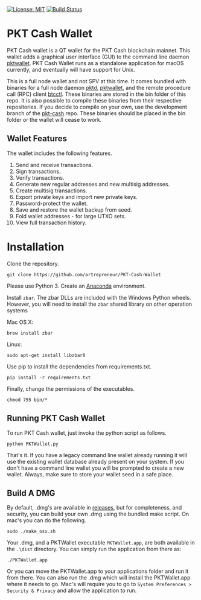 
[![License: MIT](https://img.shields.io/badge/License-MIT-yellow.svg)](https://opensource.org/licenses/MIT)
[![Build Status](https://travis-ci.com/artrepreneur/PKT-Cash-Wallet.svg?branch=master)](https://travis-ci.com/artrepreneur/PKT-Cash-Wallet)
# PKT Cash Wallet
PKT Cash wallet is a QT wallet for the PKT Cash blockchain mainnet. This wallet adds a graphical user interface (GUI) to the command line daemon [pktwallet](https://github.com/pkt-cash/pktd/tree/master/pktwallet). PKT Cash Wallet runs as a standalone application for macOS currently, and eventually will have support for Unix. 

This is a full node wallet and not SPV at this time. It comes bundled with binaries for a full node daemon [pktd](https://github.com/pkt-cash/pktd/tree/develop), [pktwallet](https://github.com/pkt-cash/pktd/tree/develop/pktwallet), and the remote procedure call (RPC) client [btcctl](https://github.com/pkt-cash/pktd/tree/develop/cmd/btcctl). These binaries are stored in the bin folder of this repo. It is also possible to compile these binaries from their respective repositories. If you decide to compile on your own, use the development branch of the [pkt-cash](https://github.com/pkt-cash/pktd/tree/develop) repo. These binaries should be placed in the bin folder or the wallet will cease to work.     

## Wallet Features
The wallet includes the following features. 

1. Send and receive transactions.
2. Sign transactions.
3. Verify transactions.
4. Generate new regular addresses and new multisig addresses.
5. Create multisig transactions.
6. Export private keys and import new private keys.
7. Password-protect the wallet.
8. Save and restore the wallet backup from seed.
9. Fold wallet addresses - for large UTXO sets.
10. View full transaction history.

# Installation
Clone the repository.

```
git clone https://github.com/artrepreneur/PKT-Cash-Wallet
```

Please use Python 3. Create an [Anaconda](https://www.anaconda.com/products/individual) environment.

Install `zbar`. The zbar DLLs are included with the Windows Python wheels. However, you will need to install the `zbar` shared library on other operation systems

Mac OS X:

```
brew install zbar
```
Linux:

```
sudo apt-get install libzbar0
```

Use pip to install the dependencies from requirements.txt. 

```
pip install -r requirements.txt
```

Finally, change the permissions of the executables.

```
chmod 755 bin/*
```

## Running PKT Cash Wallet

To run PKT Cash wallet, just invoke the python script as follows. 

```
python PKTWallet.py
```

That's it. If you have a legacy command line wallet already running it will use the existing wallet database already present on your system. If you don't have a command line wallet you will be prompted to create a new wallet. Always, make sure to store your wallet seed in a safe place. 

## Build A DMG
By default, .dmg's are available in [releases](https://github.com/artrepreneur/PKT-Cash-Wallet/releases), but for completeness, and security, you can build your own .dmg using the bundled make script. On mac's you can do the following.

```
sudo ./make_osx.sh
```

Your .dmg, and a PKTWallet executable `PKTWallet.app`, are both available in the `.\dist` directory. You can simply run the application from there as:

```
./PKTWallet.app
```

Or you can move the PKTWallet.app to your applications folder and run it from there. You can also run the .dmg which will install the PKTWallet.app where it needs to go. Mac's will require you to go to `System Preferences > Security & Privacy` and allow the application to run. 


